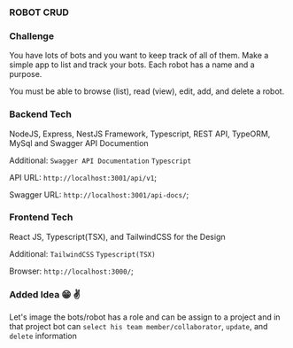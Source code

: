 ### ROBOT CRUD

### Challenge

You have lots of bots and you want to keep track of all of them. Make a simple app to list and
track your bots. Each robot has a name and a purpose.

You must be able to browse (list), read (view), edit, add, and delete a robot.

### Backend Tech

NodeJS, Express, NestJS Framework, Typescript, REST API, TypeORM, MySql and Swagger API Documention

Additional: `Swagger API Documentation` `Typescript`

API URL: `http://localhost:3001/api/v1`;

Swagger URL: `http://localhost:3001/api-docs/`;

### Frontend Tech

React JS, Typescript(TSX), and TailwindCSS for the Design

Additional: `TailwindCSS` `Typescript(TSX)`

Browser: `http://localhost:3000/`;

### Added Idea 😁 ✌️

Let's image the bots/robot has a role and can be assign to a project and in that project bot can `select his team member/collaborator`, `update`, and `delete` information
